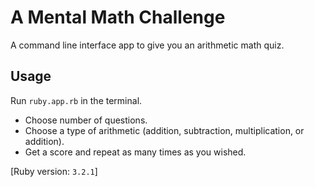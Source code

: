 # A Mental Math Challenge

A command line interface app to give you an arithmetic math quiz.  

## Usage
Run `ruby.app.rb` in the terminal.

- Choose number of questions.
- Choose a type of arithmetic (addition, subtraction, multiplication, or addition).
- Get a score and repeat as many times as you wished.

[Ruby version: `3.2.1`]
